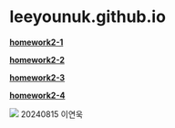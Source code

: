 # leeyounuk.github.io


[**homework2-1**](https://leeyounuk.github.io/homework2-1.html) 

[**homework2-2**](https://leeyounuk.github.io/homework2-2.html)

[**homework2-3**](https://leeyounuk.github.io/homework2-3.html)

[**homework2-4**](https://leeyounuk.github.io/homework2-4.html)

<img src="https://i.namu.wiki/i/w11dbZZeomJI4bD3_KItw3vq7tgglcM1YQA_xHULxMsixPpY1S7KcB8WrEFhJNuSuejiiQkicGKMH12JvpUqBQ.webp">
20240815 이연욱
